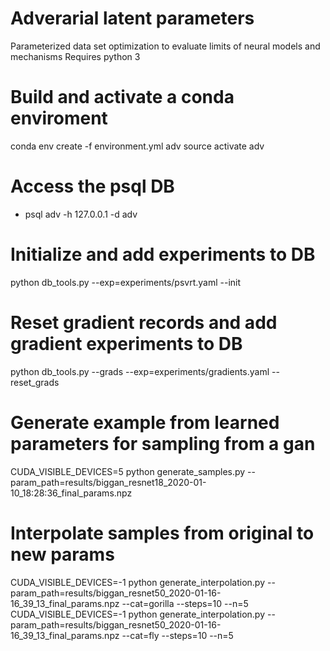 # Adverarial latent parameters
Parameterized data set optimization to evaluate limits of neural models and mechanisms
Requires python 3

# Build and activate a conda enviroment
conda env create -f environment.yml adv
source activate adv

# Access the psql DB
- psql adv -h 127.0.0.1 -d adv

# Initialize and add experiments to DB
python db_tools.py --exp=experiments/psvrt.yaml --init

# Reset gradient records and add gradient experiments to DB
python db_tools.py --grads --exp=experiments/gradients.yaml --reset_grads

# Generate example from learned parameters for sampling from a gan
CUDA_VISIBLE_DEVICES=5 python generate_samples.py --param_path=results/biggan_resnet18_2020-01-10_18:28:36_final_params.npz

# Interpolate samples from original to new params
CUDA_VISIBLE_DEVICES=-1 python generate_interpolation.py --param_path=results/biggan_resnet50_2020-01-16-16_39_13_final_params.npz --cat=gorilla --steps=10 --n=5
CUDA_VISIBLE_DEVICES=-1 python generate_interpolation.py --param_path=results/biggan_resnet50_2020-01-16-16_39_13_final_params.npz --cat=fly --steps=10 --n=5

